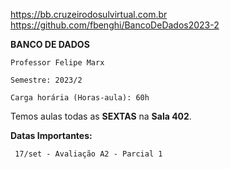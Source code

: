 https://bb.cruzeirodosulvirtual.com.br
https://github.com/fbenghi/BancoDeDados2023-2

**BANCO DE DADOS**

	Professor Felipe Marx

	Semestre: 2023/2

	Carga horária (Horas-aula): 60h

Temos aulas todas as **SEXTAS** na **Sala 402**.

**Datas Importantes:**

	 17/set - Avaliação A2 - Parcial 1
